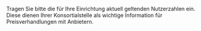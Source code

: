 Tragen Sie bitte die für Ihre Einrichtung aktuell geltenden Nutzerzahlen ein.
Diese dienen Ihrer Konsortialstelle als wichtige Information für Preisverhandlungen mit Anbietern.